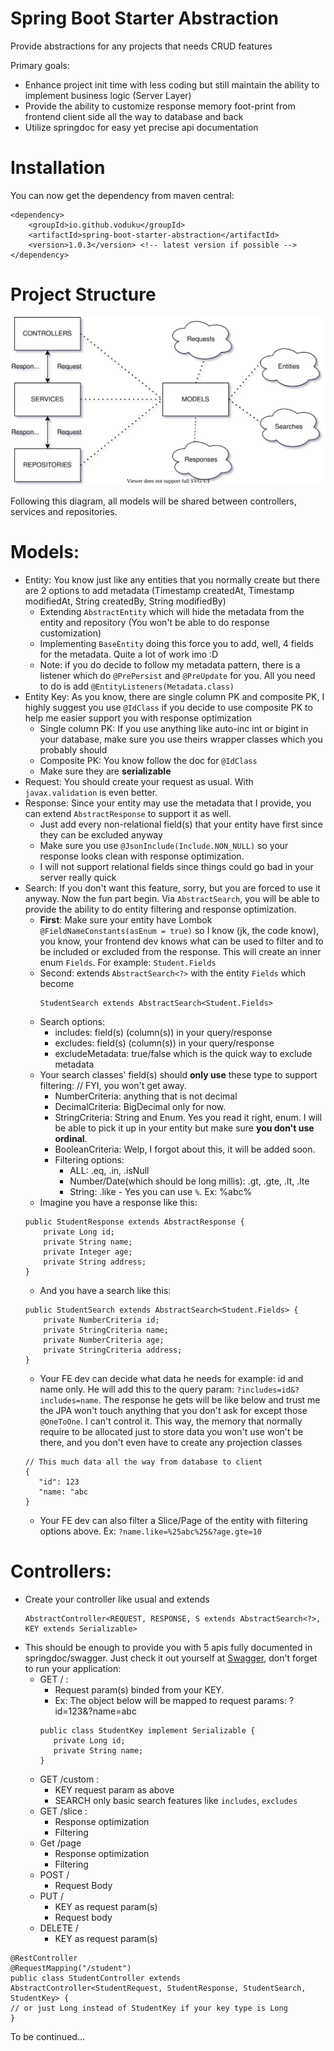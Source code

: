 # Spring Boot Starter Abstraction

Provide abstractions for any projects that needs CRUD features

Primary goals:

- Enhance project init time with less coding but still maintain the ability to implement business logic (Server Layer)
- Provide the ability to customize response memory foot-print from frontend client side all the way to database and back
- Utilize springdoc for easy yet precise api documentation

# Installation

You can now get the dependency from maven central:

```
<dependency>
    <groupId>io.github.voduku</groupId>
    <artifactId>spring-boot-starter-abstraction</artifactId>
    <version>1.0.3</version> <!-- latest version if possible -->
</dependency>
```

# Project Structure

![Project Structure](./assets/project-structure.svg)

Following this diagram, all models will be shared between controllers, services and repositories.

# Models:
- Entity: You know just like any entities that you normally create but there are 2 options to add metadata (Timestamp createdAt, Timestamp modifiedAt,
  String createdBy, String modifiedBy)
    - Extending `AbstractEntity` which will hide the metadata from the entity and repository (You won't be able to do response customization)
    - Implementing `BaseEntity` doing this force you to add, well, 4 fields for the metadata. Quite a lot of work imo :D
    - Note: if you do decide to follow my metadata pattern, there is a listener which do `@PrePersist` and `@PreUpdate` for you. All you need to do is
      add `@EntityListeners(Metadata.class)`
- Entity Key: As you know, there are single column PK and composite PK, I highly suggest you use `@IdClass` if you decide to use composite PK to help me
  easier support you with response optimization
    - Single column PK: If you use anything like auto-inc int or bigint in your database, make sure you use theirs wrapper classes which you probably should
    - Composite PK: You know follow the doc for `@IdClass`
    - Make sure they are **serializable**
- Request: You should create your request as usual. With `javax.validation` is even better.
- Response: Since your entity may use the metadata that I provide, you can extend `AbstractResponse` to support it as well.
    - Just add every non-relational field(s) that your entity have first since they can be excluded anyway
    - Make sure you use `@JsonInclude(Include.NON_NULL)` so your response looks clean with response optimization.
    - I will not support relational fields since things could go bad in your server really quick
- Search: If you don't want this feature, sorry, but you are forced to use it anyway. Now the fun part begin. Via `AbstractSearch`, you will be able to
  provide the ability to do entity filtering and response optimization.
    - **First**: Make sure your entity have Lombok `@FieldNameConstants(asEnum = true)` so I know (jk, the code know), you know, your frontend dev knows
      what can be used to filter and to be included or excluded from the response. This will create an inner enum `Fields`. For example: `Student.Fields`
    - Second: extends `AbstractSearch<?>` with the entity `Fields` which become
      ```
      StudentSearch extends AbstractSearch<Student.Fields>
      ```
    - Search options:
        - includes: field(s) (column(s)) in your query/response
        - excludes: field(s) (column(s)) in your query/response
        - excludeMetadata: true/false which is the quick way to exclude metadata
    - Your search classes' field(s) should **only use** these type to support filtering: // FYI, you won't get away.
        - NumberCriteria: anything that is not decimal
        - DecimalCriteria: BigDecimal only for now.
        - StringCriteria: String and Enum. Yes you read it right, enum. I will be able to pick it up in your entity but make sure **you don't use ordinal**.
        - BooleanCriteria: Welp, I forgot about this, it will be added soon.
        - Filtering options:
           - ALL: .eq, .in, .isNull
           - Number/Date(which should be long millis): .gt, .gte, .lt, .lte
           - String: .like - Yes you can use `%`. Ex: %abc%
    - Imagine you have a response like this:
    ```
    public StudentResponse extends AbstractResponse {
        private Long id;
        private String name;
        private Integer age;
        private String address;
    }
    ```
    - And you have a search like this:
    ```
    public StudentSearch extends AbstractSearch<Student.Fields> {
        private NumberCriteria id;
        private StringCriteria name;
        private NumberCriteria age;
        private StringCriteria address;
    }
    ```
    - Your FE dev can decide what data he needs for example: id and name only. He will add this to the query param: `?includes=id&?includes=name`. The
      response he gets will be like below and trust me the JPA won't touch anything that you don't ask for except those `@OneToOne`. I can't control it.
      This way, the memory that normally require to be allocated just to store data you won't use won't be there, and you don't even have to create any
      projection classes
    ```
    // This much data all the way from database to client
    {
       "id": 123
       "name: "abc
    }
    ```
    - Your FE dev can also filter a Slice/Page of the entity with filtering options above. Ex: `?name.like=%25abc%25&?age.gte=10`

# Controllers:
- Create your controller like usual and extends
  ```
  AbstractController<REQUEST, RESPONSE, S extends AbstractSearch<?>, KEY extends Serializable>
  ```
- This should be enough to provide you with 5 apis fully documented in springdoc/swagger. Just check it out yourself
  at [Swagger](http://locahost:8080/swagger-ui/index.html), don't forget to run your application:
    - GET / :
        - Request param(s) binded from your KEY.
        - Ex: The object below will be mapped to request params: ?id=123&?name=abc
        ```
        public class StudentKey implement Serializable {
           private Long id;
           private String name;
        }
        ```
    - GET /custom :
        - KEY request param as above
        - SEARCH only basic search features like `includes`, `excludes`
    - GET /slice :
        - Response optimization
        - Filtering
    - Get /page
        - Response optimization
        - Filtering
    - POST /
        - Request Body
    - PUT /
        - KEY as request param(s)
        - Request body
    - DELETE /
        - KEY as request param(s)

```
@RestController
@RequestMapping("/student")
public class StudentController extends AbstractController<StudentRequest, StudentResponse, StudentSearch, StudentKey> { 
// or just Long instead of StudentKey if your key type is Long
}
```

To be continued...